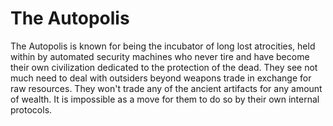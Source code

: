 # The Autopolis

The Autopolis is known for being the incubator of long lost atrocities, held within by automated security machines who never tire and have become their own civilization dedicated to the protection of the dead.  They see not much need to deal with outsiders beyond weapons trade in exchange for raw resources.  They won't trade any of the ancient artifacts for any amount of wealth.  It is impossible as a move for them to do so by their own internal protocols.  
